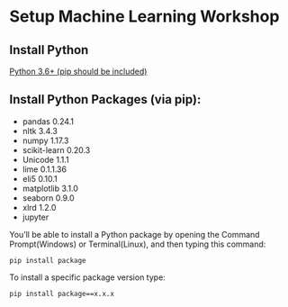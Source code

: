 # Setup Machine Learning Workshop

## Install Python
[Python 3.6+ (pip should be included)](https://www.python.org/downloads/)

## Install Python Packages (via pip):
- pandas 0.24.1
- nltk 3.4.3
- numpy 1.17.3
- scikit-learn 0.20.3
- Unicode 1.1.1
- lime 0.1.1.36
- eli5 0.10.1
- matplotlib 3.1.0
- seaborn 0.9.0
- xlrd 1.2.0
- jupyter

You’ll be able to install a Python package by opening the Command Prompt(Windows) or Terminal(Linux), and then typing this command:

`pip install package`

To install a specific package version type:

`pip install package==x.x.x`
